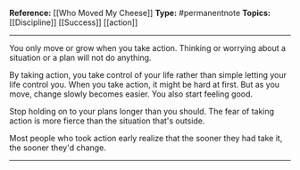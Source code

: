 
**Reference:** [[Who Moved My Cheese]]
**Type:** #permanentnote 
**Topics:** [[Discipline]] [[Success]] [[action]]

----
You only move or grow when you take action. Thinking or worrying about a situation or a plan will not do anything. 

By taking action, you take control of your life rather than simple letting your life control you. When you take action, it might be hard at first. But as you move, change slowly becomes easier. You also start feeling good.

Stop holding on to your plans longer than you should. The fear of taking action is more fierce than the situation that's outside.

Most people who took action early realize that the sooner they had take it, the sooner they'd change.

----
